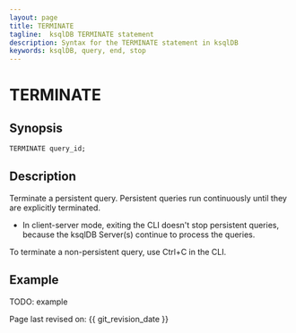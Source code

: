 ```yaml
---
layout: page
title: TERMINATE
tagline:  ksqlDB TERMINATE statement
description: Syntax for the TERMINATE statement in ksqlDB
keywords: ksqlDB, query, end, stop
---
```


TERMINATE
=========

Synopsis
--------

```sql
TERMINATE query_id;
```

Description
-----------

Terminate a persistent query. Persistent queries run continuously until
they are explicitly terminated.

-   In client-server mode, exiting the CLI doesn't stop persistent
    queries, because the ksqlDB Server(s) continue to process the
    queries.

To terminate a non-persistent query, use Ctrl+C in the CLI.

Example
-------

TODO: example

Page last revised on: {{ git_revision_date }}
